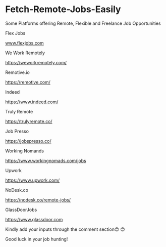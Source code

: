 # Fetch-Remote-Jobs-Easily
Some Platforms offering Remote, Flexible and Freelance Job Opportunities



Flex Jobs 

www.flexjobs.com

We Work Remotely

https://weworkremotely.com/

Remotive.io

https://remotive.com/

Indeed

https://www.indeed.com/

Truly Remote

https://trulyremote.co/

Job Presso

https://jobspresso.co/

Working Nomands

https://www.workingnomads.com/jobs

Upwork

https://www.upwork.com/

NoDesk.co

https://nodesk.co/remote-jobs/

GlassDoorJobs

https://www.glassdoor.com



Kindly add your inputs through the comment section😍 😍 



Good luck in your job hunting!

